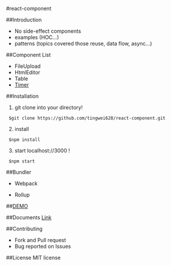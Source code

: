 #react-component

##Introduction
- No side-effect components
- examples (HOC...)
- patterns (topics covered those reuse, data flow, async...)

##Component List

  - FileUpload
  - HtmlEditor
  - Table
  - [Timer](https://github.com/tingwei628/react-component/tree/master/src/Timer)

##Installation
 1. git clone into your directory!
 ```
  $git clone https://github.com/tingwei628/react-component.git
 ```
  
 2. install
 ```
  $npm install
 ```
 
 3. start localhost://3000 !
 ```
  $npm start
 ```

##Bundler
 
 - Webpack
  
 - Rollup

##[DEMO](https://tingwei628.github.io/react-component/)

##Documents
[Link](https://github.com/tingwei628/react-component/wiki)

##Contributing
- Fork and Pull request
- Bug reported on Issues

##License
MIT license
